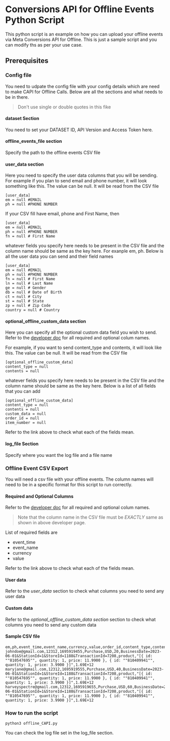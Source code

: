 # Conversions API for Offline Events Python Script

This python script is an example on how you can upload your offline events via Meta Conversions API for Offline. This is just a sample script and you can modify ths as per your use case.

## Prerequisites

### Config file

You need to udpate the config file with your config details which are need to make CAPI for Offline Calls. Below are all the sections and what needs to be in there.

> Don't use single or double quotes in this fike

#### dataset Section

You need to set your DATASET ID, API Version and Access Token here.

#### offline_events_file section

Specify the path to the offline events CSV file

#### user_data section

Here you need to specify the user data columns that you will be sending. For example if you plan to send email and phone number, it will look something like this. The value can be null. It will be read from the CSV file

```
[user_data]
em = null #EMAIL
ph = null #PHONE NUMBER
```

If your CSV fill have email, phone and First Name, then

```
[user_data]
em = null #EMAIL
ph = null #PHONE NUMBER
fn = null # First Name
```

whatever fields you specify here needs to be present in the CSV file and the column name should be same as the key here. For exanple em, ph. Below is all the user data you can send and their field names

```
[user_data]
em = null #EMAIL
ph = null #PHONE NUMBER
fn = null # First Name
ln = null # Last Name
ge = null # Gender
db = null # Date of Birth
ct = null # City
st = null # State
zp = null # Zip Code
country = null # Country
```

#### optional_offline_custom_data section

Here you can specify all the optional custom data field you wish to send. Refer to the [developer doc](https://developers.facebook.com/docs/marketing-api/conversions-api/offline-events#custom-data-parameters) for all required and optional colum names.

For example, if you want to send content_type and contents, it will look like this. The value can be null. It will be read from the CSV file

```
[optional_offline_custom_data]
content_type = null
contents = null
```

whatever fields you specify here needs to be present in the CSV file and the column name should be same as the key here. Below is a list of all fields that you can add

```
[optional_offline_custom_data]
content_type = null
contents = null
custom_data = null
order_id = null
item_number = null
```

Refer to the link above to check what each of the fields mean.


#### log_file Section

Specify where you want the log file and a file name

### Offline Event CSV Export

You will need a csv file with your offline events. The column names will need to be in a specific format for this script to run correctly.

#### Required and Optional Columns

Refer to the [developer doc](https://developers.facebook.com/docs/marketing-api/conversions-api/offline-events#custom-data-parameters) for all required and optional colum names.

> Note that the column name in the CSV file must be *EXACTLY* same as shown in above developer page.

List of required fields are

* event_time
* event_name
* currency
* value

Refer to the link above to check what each of the fields mean.


#### User data

Refer to the *user_data* section to check what columns you need to send any user data

#### Custom data

Refer to the *optional_offline_custom_data section* section to check what columns you need to send any custom data


#### Sample CSV file

```
em,ph,event_time,event_name,currency,value,order_id,content_type,contents,execution_id
johndoe@gmail.com,12312,1695919455,Purchase,USD,20,BusinessDate=2023-06-01&StationId=1&StoreId=1188&TransactionId=7208,product,"[{ id: ""810547695"", quantity: 1, price: 11.9900 }, { id: ""810409941"", quantity: 1, price: 3.9900 }]",1.69E+12
maryjane@gmail.com,12312,1695919555,Purchase,USD,40,BusinessDate=2023-06-01&StationId=1&StoreId=1188&TransactionId=7208,product,"[{ id: ""810547695"", quantity: 1, price: 11.9900 }, { id: ""810409941"", quantity: 1, price: 3.9900 }]",1.69E+12
harveyspectre@gmail.com,12312,1695919655,Purchase,USD,60,BusinessDate=2023-06-01&StationId=1&StoreId=1188&TransactionId=7208,product,"[{ id: ""810547695"", quantity: 1, price: 11.9900 }, { id: ""810409941"", quantity: 1, price: 3.9900 }]",1.69E+12
```


### How to run the script

```
python3 offline_CAPI.py
```

You can check the log file set in the log_file section.
